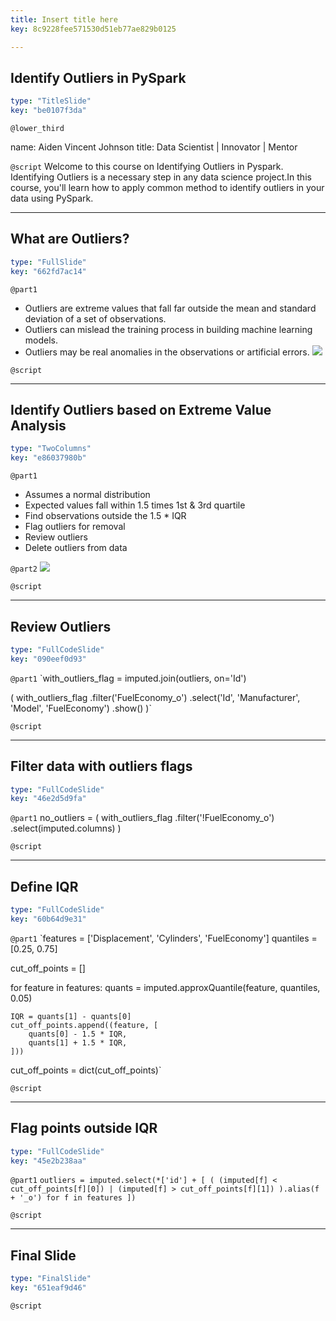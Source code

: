 ```yaml
---
title: Insert title here
key: 8c9228fee571530d51eb77ae829b0125

---
```

## Identify Outliers in PySpark

```yaml
type: "TitleSlide"
key: "be0107f3da"
```

`@lower_third`

name: Aiden Vincent Johnson
title: Data Scientist | Innovator | Mentor


`@script`
Welcome to this course on Identifying Outliers in Pyspark. Identifying Outliers is a necessary step in any data science project.In this course, you'll learn how to apply common method to identify outliers in your data using PySpark.


---
## What are Outliers?

```yaml
type: "FullSlide"
key: "662fd7ac14"
```

`@part1`
- Outliers are extreme values that fall far outside the mean and standard deviation of a set of observations.
- Outliers can mislead the training process in building machine learning models.
- Outliers may be real anomalies in the observations or artificial errors.
![](https://drive.google.com/open?id=1VPVukZS1n6JR-lGgkf2WVRCT6wFqcONg)


`@script`



---
## Identify Outliers based on Extreme Value Analysis

```yaml
type: "TwoColumns"
key: "e86037980b"
```

`@part1`
- Assumes a normal distribution
- Expected values fall within 1.5 times 1st & 3rd quartile
- Find observations outside the 1.5 * IQR
- Flag outliers for removal
- Review outliers
- Delete outliers from data


`@part2`
![](https://drive.google.com/file/d/1tG4MxtvpWHnyU65pq7HxuyFEQAhm3tDL/view?usp=sharing)


`@script`



---
## Review Outliers

```yaml
type: "FullCodeSlide"
key: "090eef0d93"
```

`@part1`
`with_outliers_flag = imputed.join(outliers, on='Id')

(
    with_outliers_flag
    .filter('FuelEconomy_o')
    .select('Id', 'Manufacturer', 'Model', 'FuelEconomy')
    .show()
)`


`@script`



---
## Filter data with outliers flags

```yaml
type: "FullCodeSlide"
key: "46e2d5d9fa"
```

`@part1`
no_outliers = (
    with_outliers_flag
    .filter('!FuelEconomy_o')
    .select(imputed.columns)
)


`@script`



---
## Define IQR

```yaml
type: "FullCodeSlide"
key: "60b64d9e31"
```

`@part1`
`features = ['Displacement', 'Cylinders', 'FuelEconomy']
quantiles = [0.25, 0.75]

cut_off_points = []

for feature in features:
    quants = imputed.approxQuantile(feature, quantiles, 0.05)

    IQR = quants[1] - quants[0]
    cut_off_points.append((feature, [
        quants[0] - 1.5 * IQR,
        quants[1] + 1.5 * IQR,
    ]))

cut_off_points = dict(cut_off_points)`


`@script`



---
## Flag points outside IQR

```yaml
type: "FullCodeSlide"
key: "45e2b238aa"
```

`@part1`
`outliers = imputed.select(*['id'] + [
       (
           (imputed[f] < cut_off_points[f][0]) |
           (imputed[f] > cut_off_points[f][1])
       ).alias(f + '_o') for f in features
  ])`


`@script`



---
## Final Slide

```yaml
type: "FinalSlide"
key: "651eaf9d46"
```

`@script`


